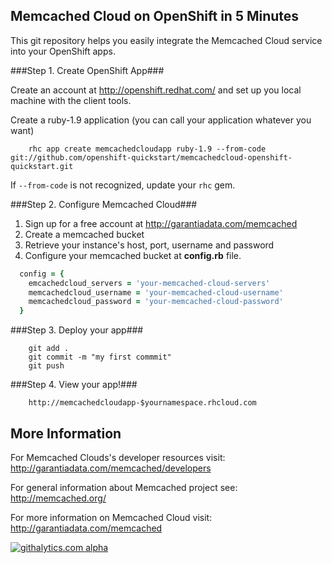 
Memcached Cloud on OpenShift in 5 Minutes
-------------------------------------

This git repository helps you easily integrate the Memcached Cloud service into your OpenShift apps.

###Step 1. Create OpenShift App###

Create an account at http://openshift.redhat.com/ and set up you local machine with the client tools.

Create a ruby-1.9 application (you can call your application whatever you want)
```
    rhc app create memcachedcloudapp ruby-1.9 --from-code git://github.com/openshift-quickstart/memcachedcloud-openshift-quickstart.git
```
If `--from-code` is not recognized, update your `rhc` gem.

###Step 2. Configure Memcached Cloud###

1. Sign up for a free account at http://garantiadata.com/memcached
2. Create a memcached bucket
3. Retrieve your instance's host, port, username and password
4. Configure your memcached bucket at <strong>config.rb</strong> file.

```ruby
  config = {
    emcachedcloud_servers = 'your-memcached-cloud-servers'
    memcachedcloud_username = 'your-memcached-cloud-username'
    memcachedcloud_password = 'your-memcached-cloud-password'
  }
```

###Step 3. Deploy your app###

```
    git add .
    git commit -m "my first commmit"
    git push
```

###Step 4. View your app!###

```
    http://memcachedcloudapp-$yournamespace.rhcloud.com
```


More Information
----------------------------

For Memcached Clouds's developer resources visit: http://garantiadata.com/memcached/developers

For general information about Memcached project see: http://memcached.org/

For more information on Memcached Cloud visit: http://garantiadata.com/memcached

[![githalytics.com alpha](https://cruel-carlota.pagodabox.com/ce7d0e7ab42dee42c060d09d1c655869 "githalytics.com")](http://githalytics.com/GarantiaData/rediscloud-openshift-quickstart)